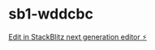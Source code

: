 # sb1-wddcbc

[Edit in StackBlitz next generation editor ⚡️](https://stackblitz.com/~/github.com/tharindulf/sb1-wddcbc)